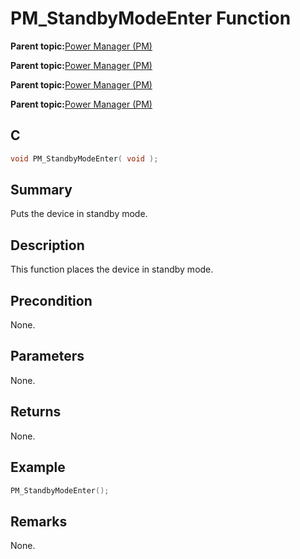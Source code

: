 # PM\_StandbyModeEnter Function

**Parent topic:**[Power Manager \(PM\)](GUID-809DE3C8-41C1-4859-A1D4-37687676A784.md)

**Parent topic:**[Power Manager \(PM\)](GUID-6ACFCA4A-EBD8-471E-9122-1DA0CF9F0E3A.md)

**Parent topic:**[Power Manager \(PM\)](GUID-05376A1D-6E89-4AD9-8E74-DC5CD8AA4F8C.md)

**Parent topic:**[Power Manager \(PM\)](GUID-2ECA3D85-7D3E-4A52-B344-F12AEAB78633.md)

## C

```c
void PM_StandbyModeEnter( void );
```

## Summary

Puts the device in standby mode.

## Description

This function places the device in standby mode.

## Precondition

None.

## Parameters

None.

## Returns

None.

## Example

```c
PM_StandbyModeEnter();

```

## Remarks

None.

